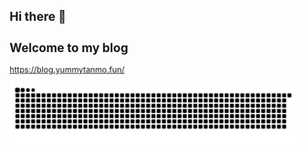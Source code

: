 ## Hi there 👋

## Welcome to my blog
https://blog.yummytanmo.fun/

<picture>
  <source media="(prefers-color-scheme: dark)" srcset="https://raw.githubusercontent.com/yummytanmo/yummytanmo/output/github-contribution-grid-snake-dark.svg">
  <source media="(prefers-color-scheme: light)" srcset="https://raw.githubusercontent.com/yummytanmo/yummytanmo/output/github-contribution-grid-snake.svg">
  <img alt="github contribution grid snake animation" src="https://raw.githubusercontent.com/yummytanmo/yummytanmo/output/github-contribution-grid-snake.svg">
</picture>
